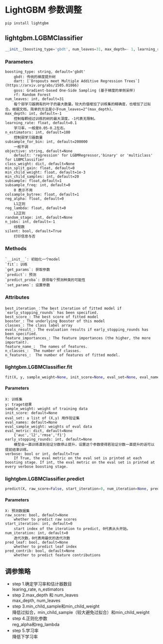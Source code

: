 # LightGBM 参数调整
    pip install lightgbm
## lightgbm.LGBMClassifier
```python
__init__(boosting_type='gbdt', num_leaves=31, max_depth=- 1, learning_rate=0.1, n_estimators=100, subsample_for_bin=200000, objective=None, class_weight=None, min_split_gain=0.0, min_child_weight=0.001, min_child_samples=20, subsample=1.0, subsample_freq=0, colsample_bytree=1.0, reg_alpha=0.0, reg_lambda=0.0, random_state=None, n_jobs=- 1, silent=True, importance_type='split', **kwargs)
```
### Parameters
    boosting_type: string, default='gbdt'
        gbdt: 传统的梯度提升树  
        dart: [`Dropouts meet Multiple Additive Regression Trees`](https://arxiv.org/abs/1505.01866)  
        goss: Gradient-based One-Side Sampling (基于梯度的单侧采样)  
        rf: Random Forest  
    num_leaves: int, default=31  
        每个弱学习器拥有的叶子的最大数量。较大的值增加了训练集的精确度，也增加了过拟合。根据文档，简单的方法是小于num_leaves=2^(max_depth)。  
    max_depth: int, default=-1  
        控制每颗经过训练的树的最大深度，-1代表无限制。  
    learning_rate: float, default=0.1  
        学习率，一般是0.05-0.2左右。 
    n_estimators: int, default=100  
        控制弱学习器数量  
    subsample_for_bin: int, default=200000  
        一般不调  
    objective: string, default=None  
        default: 'regression' for LGBMRegressor,'binary' or 'multiclass' for LGBMClassifier  
    class_weight: dict, default=None  
    min_split_gain: float, default=0  
    min_child_weight: float, default=1e-3  
    min_child_samples: int, default=20  
    subsample: float,default=1  
    subsample_freq: int, default=0  
        0 表示不用  
    colsample_bytree: float, default=1  
    reg_alpha: float, default=0
        L1正则  
    reg_lambda: float, default=0  
        L2正则  
    random_stage: int, default=None  
    n_jobs: int, default=-1  
        线程数  
    silent: bool, default=True  
        打印信息与否  
### Methods
    `__init__`: 初始化一个model  
    `fit`: 训练  
    `get_params`: 获取参数  
    `predict`: 预测  
    `predict_proba`: 获得每个预测种类的可能性  
    `set_params`: 设置参数  
### Attributes
    best_iteration_：The best iteration of fitted model if `early_stopping_rounds` has been specified.  
    best_score_: The best score of fitted model  
    booster_: The underlying Booster of this model  
    classes_: The class label array  
    evals_result_: The evaluation results if early_stopping_rounds has been specified.  
    feature_importances_: The feature importances (the higher, the more important).  
    feature_name_:  The names of features.  
    n_classes_:  The number of classes.  
    n_features_:  The number of features of fitted model.
### lightgbm.LGBMClassifier.fit
```python
fit(X, y, sample_weight=None, init_score=None, eval_set=None, eval_names=None, eval_sample_weight=None, eval_class_weight=None, eval_init_score=None, eval_metric=None, early_stopping_rounds=None, verbose=True, feature_name='auto', categorical_feature='auto', callbacks=None, init_model=None)
```
#### Parameters
    X: 训练集  
    y: traget结果  
    sample_weight: weight of training data  
    init_score: default=None  
    eval_set: a list of (X,y) 用作验证集  
    eval_names: default=None  
    eval_sample_weight: weights of eval data  
    eval_metric: dict, default=None  
        {'auc','l2','rmse','f1'}  
    early_stopping_rounds: int, default=None  
        模型会一直训练直到验证分数停止提升，设置这个参数使得若验证分数一直提升的话可以提前结束训练。  
    verbose: bool or int, default=True  
        If True, the eval metric on the eval set is printed at each boosting stage. If int, the eval metric on the eval set is printed at every verbose boosting stage.  
### lightgbm.LGBMClassifier.predict
```python
predict(X, raw_score=False, start_iteration=0, num_iteration=None, pred_leaf=False, pred_contrib=False, **kwargs)
```
#### Parameters
    X: 预测数据集  
    raw_score: bool, default=None
        whether to predict raw scores  
    start_iteration: int, default=0  
        start index of the iteration to predict, 0代表从头开始。  
    num_iteration: int, default=0
        迭代次数，0代表用最优的迭代次数  
    pred_leaf: bool, default=None  
        whether to predict leaf index  
    pred_contrib: bool, default=None  
        whether to predict feature contributions  
## 调参策略 
* step 1.确定学习率和估计器数目  
    learing_rate, n_estimators
* step 2.max_depth 和 num_leaves  
    max_depth, num_leaves  
* step 3.min_child_sample和min_child_weight  
    降低过拟合，min_child_sample（较大避免过拟合）和min_child_weight
* step 4.正则化参数  
    reg_alpha和reg_lambda  
* step 5.学习率  
    降低下学习率  
    
        
